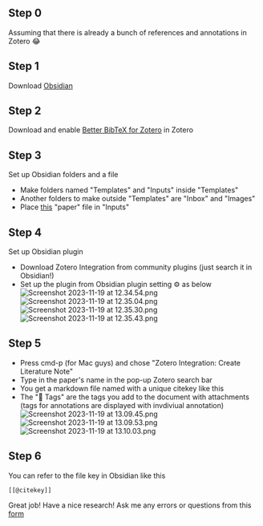 ## Step 0
Assuming that there is already a bunch of references and annotations in Zotero 😂

## Step 1
Download [Obsidian](https://obsidian.md/download)

## Step 2
Download and enable [Better BibTeX for Zotero](https://retorque.re/zotero-better-bibtex/) in Zotero

## Step 3
Set up Obsidian folders and a file
- Make folders named "Templates" and "Inputs" inside "Templates"
- Another folders to make outside "Templates" are "Inbox" and "Images"
- Place [this](https://github.com/yuyuslab/Zotero-Obsidian-Integration/blob/main/paper) "paper" file in "Inputs"

## Step 4
Set up Obsidian plugin
- Download Zotero Integration from community plugins (just search it in Obsidian!)
- Set up the plugin from Obsidian plugin setting ⚙️ as below
![Screenshot 2023-11-19 at 12.34.54.png](https://github.com/yuyuslab/Zotero-Obsidian-Integration/blob/main/screenshots/Screenshot%202023-11-19%20at%2012.34.54.png)
![Screenshot 2023-11-19 at 12.35.04.png](https://github.com/yuyuslab/Zotero-Obsidian-Integration/blob/main/screenshots/Screenshot%202023-11-19%20at%2012.35.04.png)
![Screenshot 2023-11-19 at 12.35.30.png](https://github.com/yuyuslab/Zotero-Obsidian-Integration/blob/main/screenshots/Screenshot%202023-11-19%20at%2012.35.30.png)
![Screenshot 2023-11-19 at 12.35.43.png](https://github.com/yuyuslab/Zotero-Obsidian-Integration/blob/main/screenshots/Screenshot%202023-11-19%20at%2012.35.43.png)

## Step 5
- Press cmd-p (for Mac guys) and chose "Zotero Integration: Create Literature Note"
- Type in the paper's name in the pop-up Zotero search bar
- You get a markdown file named with a unique citekey like this
- The "🔖 Tags" are the tags you add to the document with attachments (tags for annotations are displayed with invdiviual annotation)
![Screenshot 2023-11-19 at 13.09.45.png](https://github.com/yuyuslab/Zotero-Obsidian-Integration/blob/main/screenshots/Screenshot%202023-11-19%20at%2013.09.45.png)
![Screenshot 2023-11-19 at 13.09.53.png](https://github.com/yuyuslab/Zotero-Obsidian-Integration/blob/main/screenshots/Screenshot%202023-11-19%20at%2013.09.53.png)
![Screenshot 2023-11-19 at 13.10.03.png](https://github.com/yuyuslab/Zotero-Obsidian-Integration/blob/main/screenshots/Screenshot%202023-11-19%20at%2013.10.03.png)

## Step 6
You can refer to the file key in Obsidian like this
```
[[@citekey]]
```
Great job! Have a nice research!
Ask me any errors or questions from this [form](https://forms.gle/DzAAvs6faR6zgXW89)


